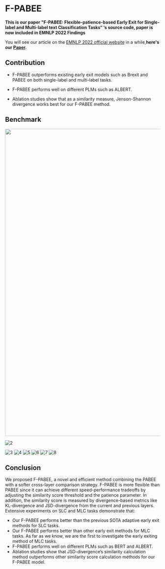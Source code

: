 # F-PABEE
**This is our paper "F-PABEE: Flexible-patience-based Early Exit for Single-label and Multi-label text Classification Tasks“ ’s source code, paper is now included in EMNLP 2022 Findings**

You will see our article on the [EMNLP 2022 official website](https://2022.emnlp.org/) in a while,**here's our [Paper](https://github.com/JerryYin777/F-PABEE/blob/master/F-PABEE%20Flexible-patience-based%20Early%20Exit%20for%20Single-label%20and.pdf).**

## Contribution
* F-PABEE outperforms existing early exit models such as Brexit and PABEE on both single-label and multi-label tasks.

* F-PABEE performs well on different PLMs such as ALBERT.

* Ablation studies show that as a similarity measure, Jenson-Shannon divergence works best for our F-PABEE method.

## Benchmark

<div align=center><img src="https://user-images.githubusercontent.com/88324880/199749657-4e8cade1-7c7e-496d-b348-b0e3a87d047b.png" width="1000"></div>

![2](https://user-images.githubusercontent.com/88324880/199749661-407f2d6e-af5d-4631-bee9-abbd434c198b.jpg)

![3](https://user-images.githubusercontent.com/88324880/199755594-e67fed0b-964b-4de7-8200-1d586ef17f8e.jpg)
![4](https://user-images.githubusercontent.com/88324880/199755610-a1854b4d-a15c-4687-901f-aa6eac80fa7f.jpg)
![5](https://user-images.githubusercontent.com/88324880/199755616-88cde13a-cd0a-47f7-b8cf-879320e07190.jpg)
![6](https://user-images.githubusercontent.com/88324880/199755626-db0ef40a-ba92-491b-9d6e-c5aed73b2f39.jpg)
![7](https://user-images.githubusercontent.com/88324880/199755635-ae934bdc-4745-42d1-ab9a-00a5de683ee0.jpg)
![8](https://user-images.githubusercontent.com/88324880/199755642-ed11b9ad-d4c0-4e79-b88d-277ce8392670.jpg)

## Conclusion
We proposed F-PABEE, a novel and efficient method combining the PABEE with a softer cross-layer comparison strategy. F-PABEE is more flexible than PABEE since it can achieve different speed-performance tradeoffs by adjusting the similarity score threshold and the patience parameter. In addition, the similarity score is measured by divergence-based metrics like KL-divergence and JSD-divergence from the current and previous layers. Extensive experiments on SLC and MLC tasks demonstrate that: 
* Our F-PABEE performs better than the previous SOTA adaptive early exit methods for SLC tasks. 
* Our F-PABEE performs better than other early exit methods for MLC tasks. As far as we know, we are the first to investigate the early exiting method of MLC tasks.
* F-PABEE performs well on different PLMs such as BERT and ALBERT. 
* Ablation studies show that JSD-divergence’s similarity calculation method outperforms other similarity score calculation methods for our F-PABEE model.
